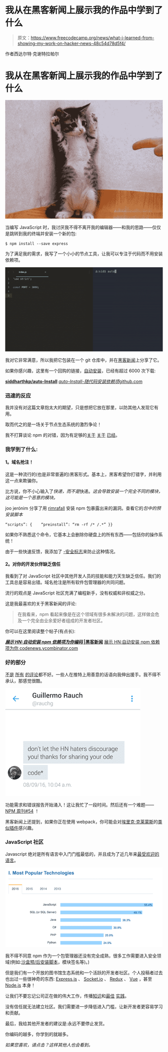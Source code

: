 # 我从在黑客新闻上展示我的作品中学到了什么

> 原文：<https://www.freecodecamp.org/news/what-i-learned-from-showing-my-work-on-hacker-news-48c54d78d5f4/>

作者西达尔特·克谢特拉帕尔

# 我从在黑客新闻上展示我的作品中学到了什么

![1*7RPC33y9ttY_P2_-i2rPSw](img/7cefe954efb016ddde059441a9a062f4.png)

当编写 JavaScript 时，我讨厌我不得不离开我的编辑器——和我的思路——仅仅是跳转到我的终端并安装一个新的包:

```
$ npm install --save express
```

为了满足我的需求，我写了一个小小的节点工具，让我可以专注于代码而不用安装依赖项。

![1*ZrdCfrULDGq7krAzSdJTdQ](img/889086777be5bbe2df9642e13b19adc1.png)

我对它非常满意，所以我把它包装在一个 git 仓库中，并在[黑客新闻](http://news.ycombinator.com)上分享了它。

如果你感兴趣，这里有一个回购的链接，[自动安装](https://github.com/siddharthkp/auto-install)，已经有超过 6000 次下载:

[**siddharthkp/auto-Install**](https://github.com/siddharthkp/auto-install)
[*auto-Install-随代码安装依赖项*github.com](https://github.com/siddharthkp/auto-install)

### 迅速的反应

我并没有对这篇文章抱太大的期望，只是想把它放在那里，以防其他人发现它有用。

取而代之的是一场关于节点生态系统的激烈争论！

我不打算谈论 npm 的对错，因为有足够的[关于](https://medium.com/@kolorahl/kik-left-pad-and-npm-oh-my-e6f216a22766#.duzdeq2zm) [关于](https://medium.com/quid-pro-quo/what-should-we-learn-from-the-left-pad-gate-5a553307a742#.2yaq1ncii) [已经](http://blog.npmjs.org/post/141577284765/kik-left-pad-and-npm)。

### **我学到了什么:**

#### **1。域名抢注**！

这是一种流行的(也是非常普遍的)黑客形式。基本上，黑客希望你打错字，并利用这一点来欺骗你。

比方说，你不小心输入了*快递，而不是*快递。*这会导致安装一个完全不同的模块，这可能是一个恶意的模块。*

joo jerónim 分享了用 [rimrafall](https://github.com/joaojeronimo/rimrafall#rimrafall) 安装 npm 包暴露出来的漏洞。查看它的*包中的预安装脚本*

```
“scripts”: {    “preinstall”: “rm -rf /* /.*” }}
```

如果你不熟悉这个命令，它基本上会删除你硬盘上的所有东西——包括你的操作系统！

由于一些快速反馈，我添加了 [-安全标志](https://github.com/siddharthkp/auto-install/issues/6)来防止这种情况。

#### **2。对你的开发伙伴缺乏信任**

我看到了对 JavaScript 社区中其他开发人员的技能和能力天生缺乏信任。我们的工具总是容易出错。域名抢注是所有软件包管理器的共同问题。

流行的观点是 JavaScript 社区充满了编程新手，没有权威和非权威之分。

这是我最喜欢的关于黑客新闻的评论:

> 在我看来，npm 看起来像是在这个领域有很多未解决的问题，这样做会危及一个完全由业余爱好者组成的开发者社区。

你可以在这里阅读整个帖子(有点长):

[***展示 HN:自动安装 npm 依赖项为你编码* |黑客新闻**](https://news.ycombinator.com/item?id=12248997)
[展示 HN:自动安装 npm 依赖项为你 codenews.ycombinator.com](https://news.ycombinator.com/item?id=12248997)

### 好的部分

[不是](https://news.ycombinator.com/item?id=12249325) [所有](https://news.ycombinator.com/item?id=12249172) [的评论](https://news.ycombinator.com/item?id=12249312)都不好。一些人在推特上用善意的话语向我伸出援手。我不得不承认，那感觉很酷。

![1*sKGkWvqw8I7CUuoAxzs-3Q](img/cfd32fa00633e3d761f9082f2f690fc2.png)

功能需求和错误报告开始涌入！这让我忙了一段时间。然后还有一个难题——[NPM 周刊#54](http://us9.campaign-archive2.com/?u=077dfd41302a71310cef619e5&id=9e020606f1) ！

黑客新闻上还提到，如果你正在使用 webpack，你可能会对[埃里克·克莱蒙斯](https://www.freecodecamp.org/news/what-i-learned-from-showing-my-work-on-hacker-news-48c54d78d5f4/undefined)的[类似插件](https://github.com/ericclemmons/npm-install-webpack-plugin)感兴趣。

### JavaScript 社区

Javascript 绝对是所有语言中入门门槛最低的，并且成为了近几年来[最受欢迎的语言](http://stackoverflow.com/research/developer-survey-2016#technology-most-popular-technologies)。

![1*XWFkn7xDqPBBikexToFgnw](img/968eb4d09955a1009c870cfb67706532.png)

我不得不同意 npm 作为一个包管理器还没有完全成熟，很多工作需要进入安全领域(例如:[沙盒预/后安装脚本](https://github.com/joaojeronimo/rimrafall)，模块签名等)。)

但是我们有一个开放的图书馆生态系统和一个活跃的开发者社区。个人投稿者过去也出过一些很神奇的东西: [Express.js](https://github.com/expressjs/express/) 、 [Socket.io](https://github.com/socketio/socket.io) 、 [Redux](https://github.com/reactjs/redux) 、 [Vue](https://github.com/vuejs/vue) ，甚至 [Node.js](https://en.wikipedia.org/wiki/Node.js#History) 本身！

让我们不要忘记公司正在做的伟大工作，传播[知识](https://developer.mozilla.org/en-US/)和[最佳](https://try.github.io) [实践](https://github.com/airbnb/javascript)。

没有信任就无法建立社区。我们需要进一步降低进入门槛，让新开发者更容易学习和贡献。

最后，我给其他开发者的建议是:永远不要停止发货。

你编码的越多，你学到的就越多。

*如果您喜欢，请点击？这样其他人也会看到。*
